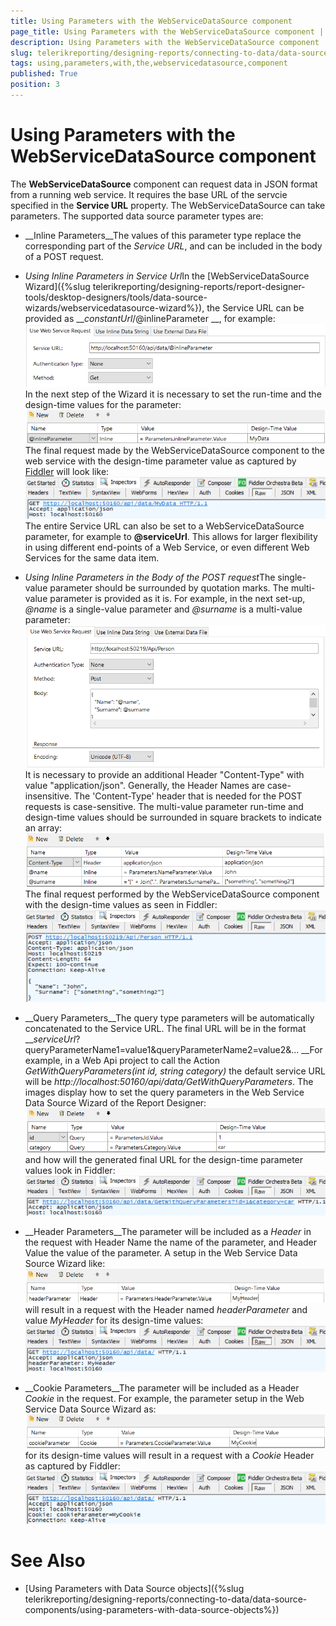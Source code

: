 ```yaml
---
title: Using Parameters with the WebServiceDataSource component
page_title: Using Parameters with the WebServiceDataSource component | for Telerik Reporting Documentation
description: Using Parameters with the WebServiceDataSource component
slug: telerikreporting/designing-reports/connecting-to-data/data-source-components/webservicedatasource-component/using-parameters-with-the-webservicedatasource-component
tags: using,parameters,with,the,webservicedatasource,component
published: True
position: 3
---
```


# Using Parameters with the WebServiceDataSource component



The __WebServiceDataSource__ component can request data in JSON format from a running web service.         It requires the base URL of the servcie specified in the __Service URL__ property.         The WebServiceDataSource can take parameters. The supported data source parameter types are:       

* __Inline Parameters__The values of this parameter type replace the corresponding part of the *Service URL*,             and can be included in the body of a POST request.           

* *Using Inline Parameters in Service Url*In the [WebServiceDataSource Wizard]({%slug telerikreporting/designing-reports/report-designer-tools/desktop-designers/tools/data-source-wizards/webservicedatasource-wizard%}), the Service URL can be provided as                 __*constantUrl*/@inlineParameter                 __, for example:                 
  ![Web Service Data Source Urlx 750](images/WebServiceDataSourceUrlx750.png)In the next step of the Wizard it is necessary to set the run-time and the design-time values for the parameter:                 
  ![Web Service Data Source Inline Parameterx 750](images/WebServiceDataSourceInlineParameterx750.png)The final request made by the WebServiceDataSource component to the web service with the design-time                 parameter value as captured by                 [Fiddler](https://www.telerik.com/download/fiddler)                 will look like:                 
  ![Web Service Data Source Inline Parameter Request Urlx 750](images/WebServiceDataSourceInlineParameterRequestUrlx750.png)The entire Service URL can also be set to a WebServiceDataSource parameter, for example to                 __@serviceUrl__. This allows for larger flexibility in using different end-points of a Web Service,                 or even different Web Services for the same data item.               

* *Using Inline Parameters in the Body of the POST request*The single-value parameter should be surrounded by quotation marks. The multi-value parameter is provided as it is.                 For example, in the next set-up, *@name* is a single-value parameter and                 *@surname* is a multi-value parameter:                 
  ![Web Service Data Source Url Bodyx 750](images/WebServiceDataSourceUrlBodyx750.png)It is necessary to provide an additional Header "Content-Type" with value "application/json". Generally, the Header                 Names are case-insensitive. The 'Content-Type' header that is needed for the POST requests is case-sensitive.               The multi-value parameter run-time and design-time values should be surrounded in square brackets to indicate                 an array:                 
  ![Web Service Data Source Inline Parameter Bodyx 750](images/WebServiceDataSourceInlineParameterBodyx750.png)The final request performed by the WebServiceDataSource component with the design-time values as seen in Fiddler:                 
  ![Web Service Data Source Inline Parameter Request Url Bodyx 750](images/WebServiceDataSourceInlineParameterRequestUrlBodyx750.png)

* __Query Parameters__The query type parameters will be automatically concatenated to the Service URL. The final URL will be in the format           __*serviceUrl*?queryParameterName1=value1&queryParameterName2=value2&...             __For example, in a Web Api project to call the Action *GetWithQueryParameters(int id, string category)*             the default service URL will be *http://localhost:50160/api/data/GetWithQueryParameters*.             The images display how to set the query parameters in the Web Service Data Source Wizard of the Report Designer:             
  ![Web Service Data Source Query Parameterx 750](images/WebServiceDataSourceQueryParameterx750.png)and how will the generated final URL for the design-time parameter values look in Fiddler:             
  ![Web Service Data Source Query Parameter Request Urlx 750](images/WebServiceDataSourceQueryParameterRequestUrlx750.png)

* __Header Parameters__The parameter will be included as a *Header* in the request with Header Name the name of             the parameter, and Header Value the value of the parameter. A setup in the Web Service Data Source Wizard like:             
  ![Web Service Data Source Header Parameterx 750](images/WebServiceDataSourceHeaderParameterx750.png)will result in a request with the Header named *headerParameter* and value             *MyHeader* for its design-time values:             
  ![Web Service Data Source Header Parameter Request Urlx 750](images/WebServiceDataSourceHeaderParameterRequestUrlx750.png)

* __Cookie Parameters__The parameter will be included as a Header *Cookie* in the request.             For example, the parameter setup in the Web Service Data Source Wizard as:             
  ![Web Service Data Source Cookie Parameterx 750](images/WebServiceDataSourceCookieParameterx750.png)for its design-time values will result in a request with a *Cookie* Header as captured              by Fiddler:             
  ![Web Service Data Source Cookie Parameter Request Urlx 750](images/WebServiceDataSourceCookieParameterRequestUrlx750.png)

# See Also


 * [Using Parameters with Data Source objects]({%slug telerikreporting/designing-reports/connecting-to-data/data-source-components/using-parameters-with-data-source-objects%})
